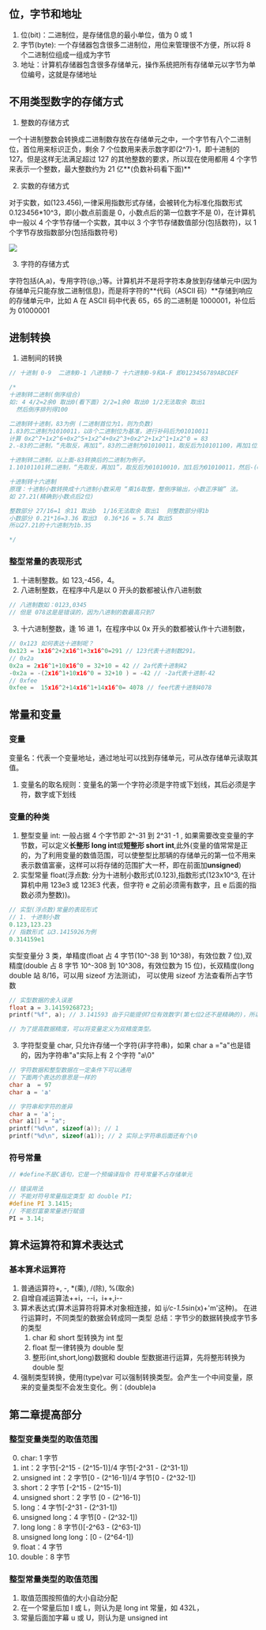 ## 位，字节和地址

1. 位(bit)：二进制位，是存储信息的最小单位，值为 0 或 1
2. 字节(byte): 一个存储器包含很多二进制位，用位来管理很不方便，所以将 8 个二进制位组成一组成为字节
3. 地址：计算机存储器包含很多存储单元，操作系统把所有存储单元以字节为单位编号，这就是存储地址

## 不用类型数字的存储方式

1. 整数的存储方式

一个十进制整数会转换成二进制数存放在存储单元之中，一个字节有八个二进制位，首位用来标识正负，剩余 7 个位数用来表示数字即(2^7)-1，即十进制的 127。但是这样无法满足超过 127 的其他整数的要求，所以现在使用都用 4 个字节来表示一个整数，最大整数约为 21 亿**(负数补码看下面)**

2. 实数的存储方式

对于实数，如(123.456),一律采用指数形式存储，会被转化为标准化指数形式 0.123456\*10^3，即(小数点前面是 0，小数点后的第一位数字不是 0)，在计算机中一般以 4 个字节存储一个实数，其中以 3 个字节存储数值部分(包括数符)，以 1 个字节存放指数部分(包括指数符号)

![](https://www.xiesmallxie.cn/20221018142215.png)

3. 字符的存储方式

字符包括(A,a)，专用字符(@,;)等。计算机并不是将字符本身放到存储单元中(因为存储单元只能存放二进制信息)，而是将字符的**代码（ASCII 码）**存储到响应的存储单元中，比如 A 在 ASCII 码中代表 65，65 的二进制是 1000001，补位后为 01000001

## 进制转换

1. 进制间的转换

```js
// 十进制 0-9  二进制0-1 八进制0-7 十六进制0-9和A-F 即0123456789ABCDEF

/*
十进制转二进制(倒序组合)
如: 4 4/2=2余0 取出0(看下面) 2/2=1余0 取出0 1/2无法取余 取出1
  然后倒序排列得100

二进制转十进制，83为例 (二进制首位为1，则为负数)
1.83的二进制为1010011，以8个二进制位为基准，进行补码后为01010011
计算 0x2^7+1x2^6+0x2^5+1x2^4+0x2^3+0x2^2+1x2^1+1x2^0 = 83
2.-83的二进制，“先取反，再加1”，83的二进制为01010011，取反后为10101100，再加1位10101101

十进制转二进制，以上面-83转换后的二进制为例子。
1.10101101转二进制，“先取反，再加1”，取反后为01010010，加1后为01010011，然后-(0x2^7+1x2^6+0x2^5+1x2^4+0x2^3+0x2^2+1x2^1+1x2^0) = -83

十进制转十六进制
原理：十进制小数转换成十六进制小数采用 “乘16取整，整倒序输出，小数正序输” 法。  
如 27.21(精确到小数点后2位)

整数部分 27/16=1 余11 取出b  1/16无法取余 取出1  则整数部分得1b
小数部分 0.21*16=3.36 取出3  0.36*16 = 5.74 取出5
所以27.21的十六进制为1b.35

*/
```

### 整型常量的表现形式

1. 十进制整数。如 123,-456，4。
2. 八进制整数，在程序中凡是以 0 开头的数都被认作八进制数

```c
// 八进制数如：0123,0345
// 但是 078这是是错误的，因为八进制的数最高只到7
```

3. 十六进制整数，逢 16 进 1，在程序中以 0x 开头的数都被认作十六进制数，

```c
// 0x123 如何表达十进制呢？
0x123 = 1x16^2+2x16^1+3x16^0=291 // 123代表十进制数291。
// 0x2a
0x2a = 2x16^1+10x16^0 = 32+10 = 42 // 2a代表十进制42
-0x2a = -(2x16^1+10x16^0 = 32+10 ) = -42 // -2a代表十进制-42
// 0xfee
0xfee =  15x16^2+14x16^1+14x16^0= 4078 // fee代表十进制4078
```

## 常量和变量

### 变量

变量名：代表一个变量地址，通过地址可以找到存储单元，可从改存储单元读取其值。

1. 变量名的取名规则：变量名的第一个字符必须是字符或下划线，其后必须是字符，数字或下划线

### 变量的种类

1. 整型变量 int: 一般占据 4 个字节即 2^-31 到 2^31 -1 , 如果需要改变变量的字节数，可以定义**长整形 long int**或**短整形 short int**,此外(变量的值常常是正的，为了利用变量的数值范围，可以使整型比那辆的存储单元的第一位不用来表示数值富豪，这样可以将存储的范围扩大一杯，即在前面加**unsigned**)
2. 实型常量 float(浮点数: 分为十进制小数形式(0.123),指数形式(123x10^3, 在计算机中用 123e3 或 123E3 代表，但字符 e 之前必须需有数字，且 e 后面的指数必须为整数))。

```c
// 实型(浮点数)常量的表现形式
// 1. 十进制小数
0.123,123.23
// 指数形式 以3.1415926为例
0.314159e1
```

实型变量分 3 类，单精度(float 占 4 字节(10^-38 到 10^38)，有效位数 7 位),双精度(double 占 8 字节 10^-308 到 10^308，有效位数为 15 位)，长双精度(long double 站 8/16，可以用 sizeof 方法测试)，
可以使用 sizeof 方法查看所占字节数

```c
// 实型数据的舍入误差
float a = 3.14159268723;
printf("%f", a); // 3.141593 由于只能提供7位有效数字(第七位2还不是精确的)，所以3.14159后面的小数并不是精确的,计算有效数字只看数字部分，逗号排除在外

// 为了提高数据精度，可以将变量定义为双精度类型。
```

3. 字符型变量 char, 只允许存储一个字符(非字符串)，如果 char a ="a"也是错的，因为字符串"a"实际上有 2 个字符 "a\0"

```c
// 字符数据和整型数据在一定条件下可以通用
// 下面两个表达的意思是一样的
char a  = 97
char a = 'a'

// 字符串和字符的差异
char a = 'a';
char a1[] = "a";
printf("%d\n", sizeof(a)); // 1
printf("%d\n", sizeof(a1)); // 2 实际上字符串后面还有个\0
```

### 符号常量

```c
// #define不是C语句，它是一个预编译指令 符号常量不占存储单元

// 错误用法
// 不能对符号常量指定类型 如 double PI;
#define PI 3.1415;
// 不能怼富豪常量进行赋值
PI = 3.14;
```

## 算术运算符和算术表达式

### 基本算术运算符

1. 普通运算符+, -, \*(乘), /(除), %(取余)
2. 自增自减运算法++i，--i，i++,i--
3. 算术表达式(算术运算符将算术对象相连接，如 i*j/c-1.5*sin(x)+'m'这种)。
   在进行运算时，不同类型的数据会转成同一类型
   总结：字节少的数据转换成字节多的类型
   1. char 和 short 型转换为 int 型
   2. float 型一律转换为 double 型
   3. 整形(int,short,long)数据和 double 型数据进行运算，先将整形转换为 double 型
4. 强制类型转换，使用(type)var 可以强制转换类型。会产生一个中间变量，原来的变量类型不会发生变化。例：(double)a

## 第二章提高部分

### 整型变量类型的取值范围

0. char: 1 字节
1. int：2 字节[-2^15 - (2^15-1)]/4 字节[-2^31 - (2^31-1])
2. unsigned int：2 字节[0 - (2^16-1)]/4 字节[0 - (2^32-1])
3. short：2 字节 [-2^15 - (2^15-1)]
4. unsigned short：2 字节 [0 - (2^16-1)]
5. long：4 字节[-2^31 - (2^31-1])
6. unsigned long：4 字节[0 - (2^32-1])
7. long long：8 字节()[-2^63 - (2^63-1])
8. unsigned long long：[0 - (2^64-1])
9. float：4 字节
10. double：8 字节

### 整型常量类型的取值范围

1. 取值范围按照值的大小自动分配
2. 在一个常量后加 l 或 L，则认为是 long int 常量，如 432L，
3. 常量后面加字幕 u 或 U，则认为是 unsigned int
